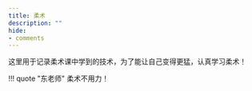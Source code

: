 ```yaml
---
title: 柔术
description: ""
hide:
- comments
---
```


<style>
    .md-typeset h1 {
        color: navy;
    }
    .md-typeset h2 {
        color: black;
    }
</style>

这里用于记录柔术课中学到的技术，为了能让自己变得更猛，认真学习柔术！

!!! quote "东老师"
	柔术不用力！